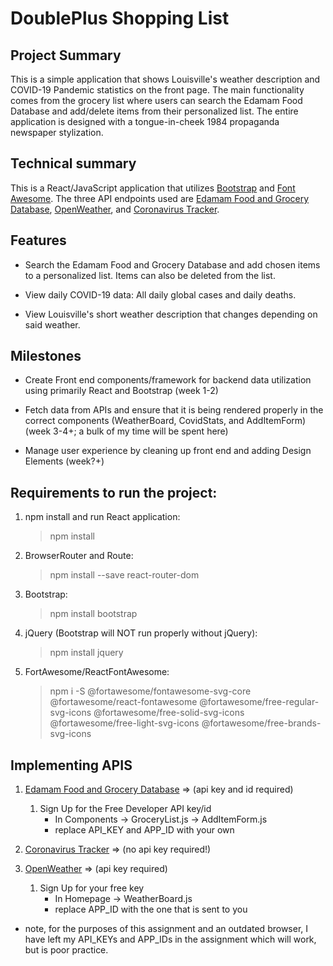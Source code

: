 # DoublePlus Shopping List

## Project Summary

This is a simple application that shows Louisville's weather description and COVID-19 Pandemic statistics on the front page.  The main functionality comes from the grocery list where users can search the Edamam Food Database and add/delete items from their personalized list.  The entire application is designed with a tongue-in-cheek 1984 propaganda newspaper stylization.

## Technical summary

This is a React/JavaScript application that utilizes [Bootstrap](https://getbootstrap.com/docs/4.4/layout/overview/) and [Font Awesome](https://fontawesome.com/).  The three API endpoints used are [Edamam Food and Grocery Database](https://developer.edamam.com/food-database-api), [OpenWeather](https://openweathermap.org/), and [Coronavirus Tracker](https://thevirustracker.com/).

## Features

- Search the Edamam Food and Grocery Database and add chosen items to a personalized list.  Items can also be deleted from the list.

- View daily COVID-19 data:  All daily global cases and daily deaths. 

- View Louisville's short weather description that changes depending on said weather.

## Milestones

- Create Front end components/framework for backend data utilization using primarily React and Bootstrap (week 1-2)

- Fetch data from APIs and ensure that it is being rendered properly in the correct components (WeatherBoard, CovidStats, and AddItemForm) (week 3-4+; a bulk of my time will be spent here)

- Manage user experience by cleaning up front end and adding Design Elements (week?+)

## Requirements to run the project:

1. npm install and run React application:
    > npm install

2. BrowserRouter and Route: 
    > npm install --save react-router-dom

3. Bootstrap: 
    > npm install bootstrap

4. jQuery (Bootstrap will NOT run properly without jQuery):
    > npm install jquery 

5. FortAwesome/ReactFontAwesome: 
    > npm i -S @fortawesome/fontawesome-svg-core @fortawesome/react-fontawesome @fortawesome/free-regular-svg-icons @fortawesome/free-solid-svg-icons @fortawesome/free-light-svg-icons @fortawesome/free-brands-svg-icons

## Implementing APIS

1. [Edamam Food and Grocery Database](https://developer.edamam.com/food-database-api) => (api key and id required)
    1. Sign Up for the Free Developer API key/id
        - In Components -> GroceryList.js -> AddItemForm.js
        - replace API_KEY and APP_ID with your own 

2. [Coronavirus Tracker](https://thevirustracker.com/) => (no api key required!)

3. [OpenWeather](https://openweathermap.org/) => (api key required)
    1. Sign Up for your free key
        - In Homepage -> WeatherBoard.js
        - replace APP_ID with the one that is sent to you

- note, for the purposes of this assignment and an outdated browser, I have left my API_KEYs and APP_IDs in the assignment which will work, but is poor practice.
